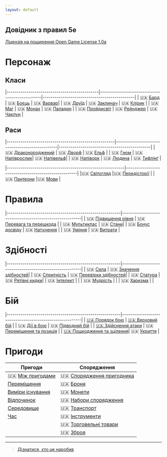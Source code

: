 ```yaml
---
layout: default
---
```



## Довідник з правил 5e
 [Ліцензія на поширення Open Game License  1.0a ](./license.md) 


# Персонаж

## Класи

|----------------------------------------------|------------------------------------------------|----------------------------------------------|
| 🇺🇦 [Бард](./character/classes/bard.md)        | 🇺🇦 [Боєць](./character/classes/fighter.md)     | 🇺🇦 [Варвар](./character/classes/barbarian.md)|
| 🇺🇦 [Друїд](./character/classes/druid.md)      | 🇺🇦 [Заклинач](./character/classes/sorcerer.md) | 🇺🇦 [Клірик](./character/classes/cleric.md)   |
| 🇺🇦 [Маг](./character/classes/wizard.md)       | 🇺🇦 [Монах](./character/classes/monk.md)        | 🇺🇦 [Паладин](./character/classes/paladin.md) | 
| 🇺🇦 [Пройдисвіт](./character/classes/rogue.md) | 🇺🇦 [Рейнджер](./character/classes/ranger.md)   | 🇺🇦 [Чаклун](./character/classes/warlock.md)  |

## Раси

|------------------------------------------------------|------------------------------------------------|----------------------------------------------|
| 🇺🇦 [Драконороджений](./character/races/dragonborn.md) | 🇺🇦 [Дворф](./character/races/dwarf.md)         | 🇺🇦 [Ельф](./character/races/elf.md)          |
| 🇺🇦 [Гном](./character/races/gnome.md)                 | 🇺🇦 [Напіврослик](./character/races/halfling.md)| 🇺🇦 [Напівельф](./character/races/half-elf.md)|
| 🇺🇦 [Напіворк](./character/races/half-orc.md)          | 🇺🇦 [Людина](./character/races/human.md)        | 🇺🇦 [Тифлінґ](./character/races/tiefling.md)  |

|-----------------------------------------------------------|-----------------------------------------------------|
|🇺🇦 [Світогляд](./character/alignment.md)                   |🇺🇦 [Передісторії](./character/backgrounds.md)         |
|🇺🇦 [Пантеони](./character/fantasy-historical_pantheons.md) |🇺🇦 [Мови](./character/languages.md)                   |

# Правила

|---------------------------------------------------------|---------------------------------------------------------|
| 🇺🇦 [Підвищення рівня](./rules/leveling_up.md)                  | 🇺🇦 [Перевага та перешкода](/rules/advantage_and_disadvantage.md) |
| 🇺🇦 [Мультиклас](./rules/multiclassing.md)                      | 🇺🇦 [Стани](/rules/conditions.md)|
| 🇺🇦 [Бонус досвіду](./rules/proficiency_bonus.md)               | 🇺🇦 [Натхнення](./rules/inspiration.md)  |
| 🇺🇦 [Уміння](/rules/feats.md)                                 | 🇺🇦 [Витрати](/rules/expenses.md) |

# Здібності

|---------------------------------------------------------|---------------------------------------------------------|
| 🇺🇦 [Сила](./rules/abilities/strength.md)             | 🇺🇦 [Значення здібностей](./rules/abilities/ability_scores.md)|
| 🇺🇦 [Спритність](./rules/abilities/dexterity.md)      | 🇺🇦 [Перевірки здібностей](./rules/abilities/ability_checks.md)|
| 🇺🇦 [Статура](./rules/abilities/constitution.md)      | 🇺🇦 [Рятівні кидки](./rules/abilities/saving_throws.md)|
| 🇺🇦 [Інтелект](./rules/abilities/intelligence.md)     | |
| 🇺🇦 [Мудрість](./rules/abilities/wisdom.md)           | |
| 🇺🇦 [Харизма](./rules/abilities/charisma.md)          | |

# Бій

|---------------------------------------------------------|---------------------------------------------------------|
| [🇺🇦 Порядок бою](./combat/order_of_combat.md)               | [🇺🇦 Верховий бій](./combat/mounted_combat.md)       |
| 🇺🇦 [Дії в бою](./combat/actions_in_combat.md)               | 🇺🇦 [Підводний бій](./combat/underwater_combat.md)              |
| [🇺🇦 Здійснення атаки](./combat/making_an_attack.md)         | 🇺🇦 [Переміщення та позиція](./combat/movement_and_position.md) |
| [🇺🇦 Пошкодження та зцілення](./combat/damage_and_healing.md)| 🇺🇦 [Укриття](./combat/cover.md)                                |

# Пригоди

| Пригоди                                                 | Спорядження                                             |
|---------------------------------------------------------|---------------------------------------------------------|
|  🇺🇦 [Між пригодами](./adventuring/between_adventures.md)    | 🇺🇦 [Спорядження пригодника](./adventuring/equipment/adventuring_gear.md)|
| [Переміщення](./adventuring/movement.md)                | 🇺🇦 [Броня](./adventuring/equipment/armor.md)                            |
| [Виміри існування](./adventuring/planes_of_existence.md)| 🇺🇦 [Монети](./adventuring/equipment/coins.md)                           |
| [Відпочинок](./adventuring/resting.md)                  | 🇺🇦 [Набори спорядження](./adventuring/equipment/equipment_packs.md)     |
| [Середовище](./adventuring/the_environment.md)          | 🇺🇦 [Транспорт](./adventuring/equipment/mounts_and_vehicles.md)          |
| [Час](./adventuring/time.md)                            | 🇺🇦 [Інструменти](./adventuring/equipment/tools.md)                      |
|                                                         | 🇺🇦 [Торговельні товари](./adventuring/equipment/trade_goods.md)         |
|                                                         | 🇺🇦 [Зброя](./adventuring/equipment/weapons.md)                          |


- - -
> [Дізнатися, хто це наробив](./credits.md)
